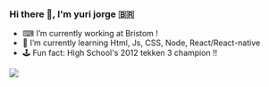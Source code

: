 ### Hi there 👋, I'm yuri jorge 🇧🇷





- ⌨ I’m currently working at Bristom !
- 🌱 I’m currently learning Html, Js, CSS, Node, React/React-native 
- 🕹 Fun fact: High School's 2012 tekken 3 champion !!

<img src="https://cdn.jsdelivr.net/gh/devicons/devicon/icons/css3/css3-original-wordmark.svg" />
